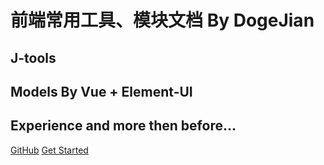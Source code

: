 
# 前端常用工具、模块文档 By  <b>DogeJian</b>


## J-tools
## Models By Vue + Element-UI 
## Experience and more then before...


[GitHub](https://github.com/DogeJian/doc)
[Get Started](tools.md)
